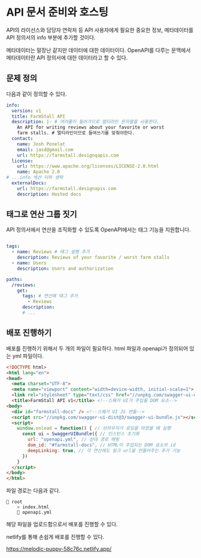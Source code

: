 # API 문서 준비와 호스팅

API의 라이선스와 담당자 연락처 등 API 사용자에게 필요한 중요한 정보, 메타데이터를 API 정의서의 info 부분에 추가할 것이다.

메타데이터는 말장난 같지만 데이터에 대한 데이터이다. OpenAPI를 다루는 문맥에서 메타데이터란 API 정의서에 대한 데이터라고 할 수 있다.

## 문제 정의

다음과 같이 정의할 수 있다.

```yaml
info:
  version: v1
  title: FarmStall API
  description: |- # 여러줄이 들어가므로 멀티라인 문자열을 사용한다.
    An API for writing reviews about your favorite or worst
    farm stalls. # 멀티라인이므로 들여쓰기를 맞춰야한다.
  contact:
    name: Josh Ponelat
    email: jasd@gmail.com
    url: https://farmstall.designqapis.com
  license:
    url: https://www.apache.org/licenses/LICENSE-2.0.html
    name: Apache 2.0
# ...info 섹션 이하 생략
  externalDocs:
    url: https://farmstall.designapis.com
    description: Hosted docs
```

## 태그로 연산 그룹 짓기

API 정의서에서 연산을 조직화할 수 있도록 OpenAPI에서는 태그 기능을 지원합니다.

```yaml

tags:
  - name: Reviews # 태그 설명 추가
    description: Reviews of your favorite / worst farm stalls
  - name: Users
    description: Users and authorization

paths:
  /reviews:
    get:
      tags: # 연산에 태그 추가
        - Reviews
      description:
      # ...
```

## 배포 진행하기

배포를 진행하기 위해서 두 개의 파일이 필요하다. html 파일과 openapi가 정의되어 있는 yml 파일이다.

```html
<!DOCTYPE html>
<html lang="en">
<head>
  <meta charset="UTF-8">
  <meta name="viewport" content="width=device-width, initial-scale=1">
  <link rel="stylesheet" type="text/css" href="//unpkg.com/swagger-ui-dist@3/swagger-ui.css">
  <title>FarmStall API v1</title> <!--스웨거 UI가 주입될 DOM 요소-->
<body>
  <div id="farmstall-docs" /> <!--스웨거 UI JS 번들-->
  <script src="//unpkg.com/swagger-ui-dist@3/swagger-ui-bundle.js"></script>
  <script>
    window.onload = function() { // 브라우저가 로딩을 마쳤을 때 실행
      const ui = SwaggerUIBundle({ // 인스턴스 초기화
        url: "openapi.yml", // 상대 경로 매핑
        dom_id: "#farmstall-docs", // HTML이 주입되는 DOM 요소의 id
        deepLinking: true, // 각 연산에도 링크 url을 만들어주는 추가 기능
      })
    }
  </script>
</body>
</html>
```

파일 경로는 다음과 같다.

```plain text
📂 root
    ⚛️ index.html
    📜 openapi.yml
```

해당 파일을 업로드함으로서 배포를 진행할 수 있다.

netlify를 통해 손쉽게 배포를 진행할 수 있다.

https://melodic-puppy-58c76c.netlify.app/